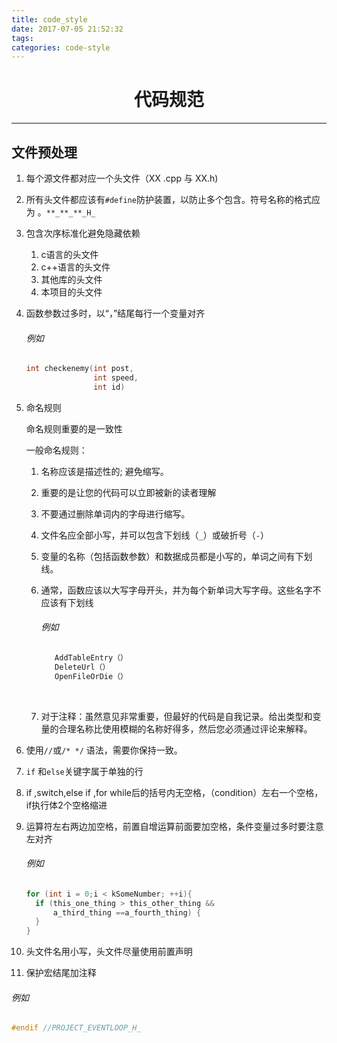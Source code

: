 ```yaml
---
title: code_style
date: 2017-07-05 21:52:32
tags:
categories: code-style
---
```

# <center>代码规范<center/>
***
## 文件预处理

1. 每个源文件都对应一个头文件（XX .cpp  与  XX.h)

2. 所有头文件都应该有`#define`防护装置，以防止多个包含。符号名称的格式应为 。`**_**_**_H_`

3. 包含次序标准化避免隐藏依赖

   1. c语言的头文件
   2. c++语言的头文件
   3. 其他库的头文件
   4. 本项目的头文件

4. 函数参数过多时，以“，”结尾每行一个变量对齐

   ###### 例如

   ~~~cpp
   int checkenemy(int post,
                  int speed,
                  int id)
   ~~~

5. 命名规则

   命名规则重要的是一致性

   一般命名规则：

   1.    名称应该是描述性的; 避免缩写。

   2.    重要的是让您的代码可以立即被新的读者理解

   3.    不要通过删除单词内的字母进行缩写。

   4.    文件名应全部小写，并可以包含下划线（`_`）或破折号（`-`）

   5.    变量的名称（包括函数参数）和数据成员都是小写的，单词之间有下划线。

   6.    通常，函数应该以大写字母开头，并为每个新单词大写字母。这些名字不应该有下划线

            ###### 例如

         ~~~cpp
            AddTableEntry（）
            DeleteUrl（）
            OpenFileOrDie（）
         ~~~

            ​

   7.    对于注释：虽然意见非常重要，但最好的代码是自我记录。给出类型和变量的合理名称比使用模糊的名称好得多，然后您必须通过评论来解释。

6. 使用`//`或`/* */` 语法，需要你保持一致。

7. `if` 和`else`关键字属于单独的行

8. if ,switch,else if ,for while后的括号内无空格，（condition）左右一个空格，if执行体2个空格缩进

9. 运算符左右两边加空格，前置自增运算前面要加空格，条件变量过多时要注意左对齐

   ###### 例如

   ~~~cpp
   for (int i = 0;i < kSomeNumber; ++i){
     if (this_one_thing > this_other_thing &&
         a_third_thing ==a_fourth_thing) {     
     }
   }
   ~~~

10. 头文件名用小写，头文件尽量使用前置声明

11. 保护宏结尾加注释

   ###### 例如

   ~~~cpp
   #endif //PROJECT_EVENTLOOP_H_
   ~~~

   ​